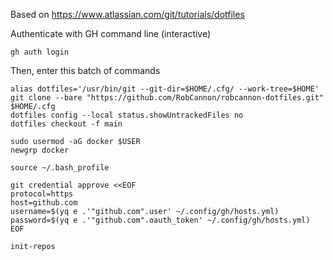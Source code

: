 Based on https://www.atlassian.com/git/tutorials/dotfiles

Authenticate with GH command line (interactive)
```
gh auth login
```

Then, enter this batch of commands
```
alias dotfiles='/usr/bin/git --git-dir=$HOME/.cfg/ --work-tree=$HOME'
git clone --bare "https://github.com/RobCannon/robcannon-dotfiles.git" $HOME/.cfg
dotfiles config --local status.showUntrackedFiles no
dotfiles checkout -f main

sudo usermod -aG docker $USER
newgrp docker

source ~/.bash_profile

git credential approve <<EOF
protocol=https
host=github.com
username=$(yq e .'"github.com".user' ~/.config/gh/hosts.yml)
password=$(yq e .'"github.com".oauth_token' ~/.config/gh/hosts.yml)
EOF

init-repos
```